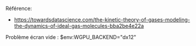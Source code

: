 Référence: 
* https://towardsdatascience.com/the-kinetic-theory-of-gases-modeling-the-dynamics-of-ideal-gas-molecules-bba2be4e22a



Problème écran vide :  $env:WGPU_BACKEND="dx12"